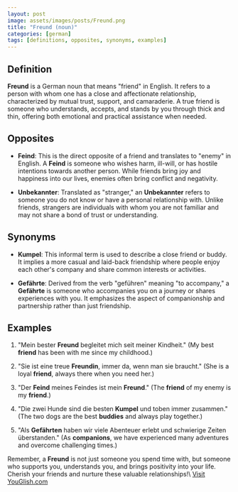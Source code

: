 ```yaml
---
layout: post
image: assets/images/posts/Freund.png
title: "Freund (noun)"
categories: [german]
tags: [definitions, opposites, synonyms, examples]
---
```


## Definition

**Freund** is a German noun that means "friend" in English. It refers to a person with whom one has a close and affectionate relationship, characterized by mutual trust, support, and camaraderie. A true friend is someone who understands, accepts, and stands by you through thick and thin, offering both emotional and practical assistance when needed.

## Opposites

- **Feind**: This is the direct opposite of a friend and translates to "enemy" in English. A **Feind** is someone who wishes harm, ill-will, or has hostile intentions towards another person. While friends bring joy and happiness into our lives, enemies often bring conflict and negativity.

- **Unbekannter**: Translated as "stranger," an **Unbekannter** refers to someone you do not know or have a personal relationship with. Unlike friends, strangers are individuals with whom you are not familiar and may not share a bond of trust or understanding.

## Synonyms

- **Kumpel**: This informal term is used to describe a close friend or buddy. It implies a more casual and laid-back friendship where people enjoy each other's company and share common interests or activities.

- **Gefährte**: Derived from the verb "geführen" meaning "to accompany," a **Gefährte** is someone who accompanies you on a journey or shares experiences with you. It emphasizes the aspect of companionship and partnership rather than just friendship.

## Examples

1. "Mein bester **Freund** begleitet mich seit meiner Kindheit." (My best **friend** has been with me since my childhood.)

2. "Sie ist eine treue **Freundin**, immer da, wenn man sie braucht." (She is a loyal **friend**, always there when you need her.)

3. "Der **Feind** meines Feindes ist mein **Freund**." (The **friend** of my enemy is my **friend**.)

4. "Die zwei Hunde sind die besten **Kumpel** und toben immer zusammen." (The two dogs are the best **buddies** and always play together.)

5. "Als **Gefährten** haben wir viele Abenteuer erlebt und schwierige Zeiten überstanden." (As **companions**, we have experienced many adventures and overcome challenging times.)

Remember, a **Freund** is not just someone you spend time with, but someone who supports you, understands you, and brings positivity into your life. Cherish your friends and nurture these valuable relationships!\ <a id="yg-widget-0" class="youglish-widget" data-query="Freund" data-lang="german" data-components="8412" data-auto-start="0" data-bkg-color="theme_light" data-title="How%20to%20pronounce%20Freund%20in%20German"  rel="nofollow" href="https://youglish.com">Visit YouGlish.com</a><script async src="https://youglish.com/public/emb/widget.js" charset="utf-8"></script>